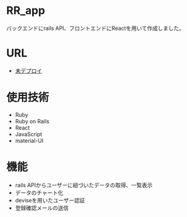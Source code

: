# RR_app
バックエンドにrails API、フロントエンドにReactを用いて作成しました。

# URL
* [未デプロイ]()

# 使用技術
* Ruby
* Ruby on Rails
* React
* JavaScript
* material-UI

# 機能
* rails APIからユーザーに紐づいたデータの取得、一覧表示
* データのチャート化
* deviseを用いたユーザー認証
* 登録確認メールの送信
